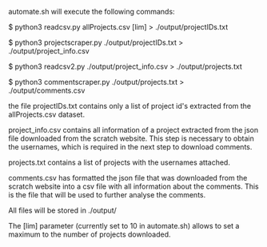 automate.sh will execute the following commands:

$ python3 readcsv.py allProjects.csv [lim] > ./output/projectIDs.txt

$ python3 projectscraper.py ./output/projectIDs.txt > ./output/project_info.csv 

$ python3 readcsv2.py ./output/project_info.csv > ./output/projects.txt

$ python3 commentscraper.py ./output/projects.txt > ./output/comments.csv

the file projectIDs.txt contains only a list of project id's extracted from the allProjects.csv dataset.

project_info.csv contains all information of a project extracted from the json file downloaded from the scratch website. 
This step is necessary to obtain the usernames, which is required in the next step to download comments.

projects.txt contains a list of projects with the usernames attached.

comments.csv has formatted the json file that was downloaded from the scratch website into a csv file with all information about the comments. 
This is the file that will be used to further analyse the comments.

All files will be stored in ./output/ 

The [lim] parameter (currently set to 10 in automate.sh) allows to set a maximum to the number of projects downloaded.

